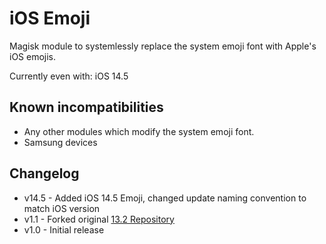 # iOS Emoji 
Magisk module to systemlessly replace the system emoji font with Apple's iOS emojis.

Currently even with: iOS 14.5

## Known incompatibilities
* Any other modules which modify the system emoji font.
* Samsung devices

## Changelog
* v14.5 - Added iOS 14.5 Emoji, changed update naming convention to match iOS version
* v1.1 - Forked original [13.2 Repository](https://github.com/tychoregter/ios13emoji)
* v1.0 - Initial release
